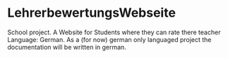 # LehrerbewertungsWebseite
School project. A Website for Students where they can rate there teacher Language: German.
As a (for now) german only languaged project the documentation will be written in german.
